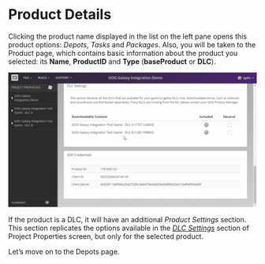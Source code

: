 # Product Details

Clicking the product name displayed in the list on the left pane opens this product options: *Depots*, *Tasks* and *Packages*. Also, you will be taken to the Product page, which contains basic information about the product you selected: its **Name**, **ProductID** and **Type** (**baseProduct** or **DLC**).

![Product Details](_assets/bc-product-details.gif)

If the product is a DLC, it will have an additional *Product Settings* section. This section replicates the options available in the [*DLC Settings*](bc-dlc-settings.md) section of Project Properties screen, but only for the selected product.

Let’s move on to the Depots page.